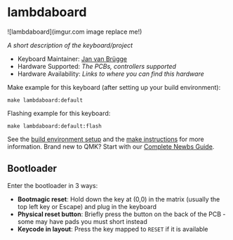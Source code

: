 # lambdaboard

![lambdaboard](imgur.com image replace me!)

*A short description of the keyboard/project*

* Keyboard Maintainer: [Jan van Brügge](https://github.com/jvanbruegge)
* Hardware Supported: *The PCBs, controllers supported*
* Hardware Availability: *Links to where you can find this hardware*

Make example for this keyboard (after setting up your build environment):

    make lambdaboard:default

Flashing example for this keyboard:

    make lambdaboard:default:flash

See the [build environment setup](https://docs.qmk.fm/#/getting_started_build_tools) and the [make instructions](https://docs.qmk.fm/#/getting_started_make_guide) for more information. Brand new to QMK? Start with our [Complete Newbs Guide](https://docs.qmk.fm/#/newbs).

## Bootloader

Enter the bootloader in 3 ways:

* **Bootmagic reset**: Hold down the key at (0,0) in the matrix (usually the top left key or Escape) and plug in the keyboard
* **Physical reset button**: Briefly press the button on the back of the PCB - some may have pads you must short instead
* **Keycode in layout**: Press the key mapped to `RESET` if it is available
